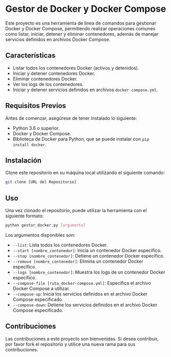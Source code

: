 
# Gestor de Docker y Docker Compose

Este proyecto es una herramienta de línea de comandos para gestionar Docker y Docker Compose, permitiendo realizar operaciones comunes como listar, iniciar, detener y eliminar contenedores, además de manejar servicios definidos en archivos Docker Compose.

## Características

- Listar todos los contenedores Docker (activos y detenidos).
- Iniciar y detener contenedores Docker.
- Eliminar contenedores Docker.
- Ver los logs de los contenedores.
- Iniciar y detener servicios definidos en archivos `docker-compose.yml`.

## Requisitos Previos

Antes de comenzar, asegúrese de tener instalado lo siguiente:

- Python 3.6 o superior.
- Docker y Docker Compose.
- Biblioteca de Docker para Python, que se puede instalar con `pip install docker`.

## Instalación

Clone este repositorio en su máquina local utilizando el siguiente comando:

```bash
git clone [URL del Repositorio]
```

## Uso

Una vez clonado el repositorio, puede utilizar la herramienta con el siguiente formato:

```bash
python gestor_docker.py [argumento]
```

Los argumentos disponibles son:

- `--list`: Lista todos los contenedores Docker.
- `--start [nombre_contenedor]`: Inicia un contenedor Docker específico.
- `--stop [nombre_contenedor]`: Detiene un contenedor Docker específico.
- `--remove [nombre_contenedor]`: Elimina un contenedor Docker específico.
- `--logs [nombre_contenedor]`: Muestra los logs de un contenedor Docker específico.
- `--compose-file [ruta_docker-compose.yml]`: Especifica el archivo Docker Compose a utilizar.
- `--compose-up`: Inicia los servicios definidos en el archivo Docker Compose especificado.
- `--compose-down`: Detiene los servicios definidos en el archivo Docker Compose especificado.

## Contribuciones

Las contribuciones a este proyecto son bienvenidas. Si desea contribuir, por favor fork el repositorio y utilice una nueva rama para sus contribuciones.

